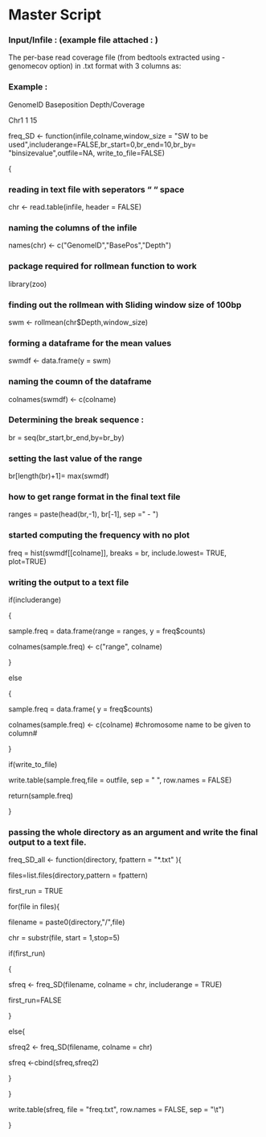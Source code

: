 # Master Script 

### Input/Infile : (example file attached :   )

The per-base read coverage file (from bedtools extracted using -genomecov option) in .txt format with 3 columns as:

### Example :
GenomeID  Baseposition  Depth/Coverage

 Chr1            1               15


freq_SD <- function(infile,colname,window_size = "SW to be used",includerange=FALSE,br_start=0,br_end=10,br_by= "binsizevalue",outfile=NA, write_to_file=FALSE)

{

 ### reading in text file with seperators “ “ space

chr <- read.table(infile, header = FALSE)

### naming the columns of the infile

names(chr) <- c("GenomeID","BasePos","Depth")

### package required for rollmean function to work 

library(zoo) 

### finding out the rollmean with Sliding window size of 100bp 

swm <- rollmean(chr$Depth,window_size)

### forming a dataframe for the mean values 

swmdf <- data.frame(y = swm)

### naming the coumn of the dataframe

colnames(swmdf) <- c(colname)

### Determining the break sequence :

br = seq(br_start,br_end,by=br_by)

### setting the last value of the range

br[length(br)+1]= max(swmdf)

### how to get range format in the final text file 

ranges = paste(head(br,-1), br[-1], sep =" - ")

### started computing the frequency with no plot

freq = hist(swmdf[[colname]], breaks = br, include.lowest= TRUE, plot=TRUE)

### writing the output to a text file

if(includerange)

{

sample.freq = data.frame(range = ranges, y = freq$counts)

colnames(sample.freq) <- c("range", colname)

}

else

{

sample.freq = data.frame( y = freq$counts)

colnames(sample.freq) <- c(colname)    #chromosome name to be given to column#

}

if(write_to_file)

write.table(sample.freq,file = outfile, sep = " ", row.names = FALSE)



return(sample.freq)

}

### passing the whole directory as an argument and write the final output to a text file.

freq_SD_all <- function(directory, fpattern = "*.txt" ){

files=list.files(directory,pattern = fpattern)

first_run = TRUE

for(file in files){

filename = paste0(directory,"/",file)

chr = substr(file, start = 1,stop=5)

if(first_run)

{

sfreq <- freq_SD(filename, colname = chr, includerange = TRUE)

first_run=FALSE

}

else{

sfreq2 <- freq_SD(filename, colname = chr)

sfreq <-cbind(sfreq,sfreq2)

}

}

write.table(sfreq, file = "freq.txt", row.names = FALSE, sep = "\t")

}


